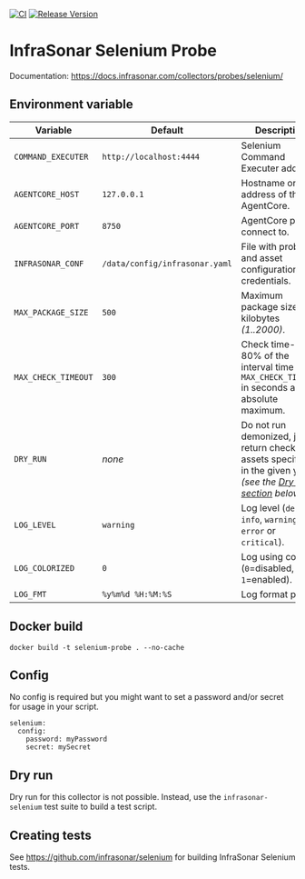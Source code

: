 [![CI](https://github.com/infrasonar/selenium-probe/workflows/CI/badge.svg)](https://github.com/infrasonar/selenium-probe/actions)
[![Release Version](https://img.shields.io/github/release/infrasonar/selenium-probe)](https://github.com/infrasonar/selenium-probe/releases)

# InfraSonar Selenium Probe

Documentation: https://docs.infrasonar.com/collectors/probes/selenium/

## Environment variable

Variable            | Default                        | Description
------------------- | ------------------------------ | ------------
`COMMAND_EXECUTER`  | `http://localhost:4444`        | Selenium Command Executer address.
`AGENTCORE_HOST`    | `127.0.0.1`                    | Hostname or Ip address of the AgentCore.
`AGENTCORE_PORT`    | `8750`                         | AgentCore port to connect to.
`INFRASONAR_CONF`   | `/data/config/infrasonar.yaml` | File with probe and asset configuration like credentials.
`MAX_PACKAGE_SIZE`  | `500`                          | Maximum package size in kilobytes _(1..2000)_.
`MAX_CHECK_TIMEOUT` | `300`                          | Check time-out is 80% of the interval time with `MAX_CHECK_TIMEOUT` in seconds as absolute maximum.
`DRY_RUN`           | _none_                         | Do not run demonized, just return checks and assets specified in the given yaml _(see the [Dry run section](#dry-run) below)_.
`LOG_LEVEL`         | `warning`                      | Log level (`debug`, `info`, `warning`, `error` or `critical`).
`LOG_COLORIZED`     | `0`                            | Log using colors (`0`=disabled, `1`=enabled).
`LOG_FMT`           | `%y%m%d %H:%M:%S`              | Log format prefix.

## Docker build

```
docker build -t selenium-probe . --no-cache
```

## Config

No config is required but you might want to set a password and/or secret for usage in your script.

```
selenium:
  config:
    password: myPassword
    secret: mySecret
```

## Dry run

Dry run for this collector is not possible. Instead, use the `infrasonar-selenium` test suite to build a test script.

## Creating tests

See https://github.com/infrasonar/selenium for building InfraSonar Selenium tests.
